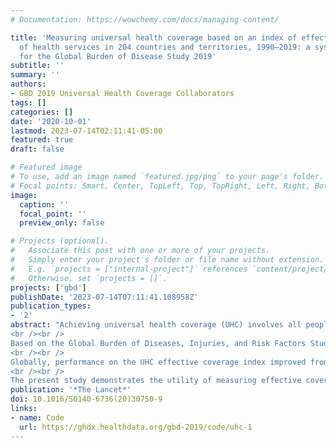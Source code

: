```yaml
---
# Documentation: https://wowchemy.com/docs/managing-content/

title: 'Measuring universal health coverage based on an index of effective coverage
  of health services in 204 countries and territories, 1990–2019: a systematic analysis
  for the Global Burden of Disease Study 2019'
subtitle: ''
summary: ''
authors:
- GBD 2019 Universal Health Coverage Collaborators 
tags: []
categories: []
date: '2020-10-01'
lastmod: 2023-07-14T02:11:41-05:00
featured: true
draft: false

# Featured image
# To use, add an image named `featured.jpg/png` to your page's folder.
# Focal points: Smart, Center, TopLeft, Top, TopRight, Left, Right, BottomLeft, Bottom, BottomRight.
image:
  caption: ''
  focal_point: ''
  preview_only: false

# Projects (optional).
#   Associate this post with one or more of your projects.
#   Simply enter your project's folder or file name without extension.
#   E.g. `projects = ["internal-project"]` references `content/project/deep-learning/index.md`.
#   Otherwise, set `projects = []`.
projects: ['gbd']
publishDate: '2023-07-14T07:11:41.108958Z'
publication_types:
- '2'
abstract: "Achieving universal health coverage (UHC) involves all people receiving the health services they need, of high quality, without experiencing financial hardship. Making progress towards UHC is a policy priority for both countries and global institutions, as highlighted by the agenda of the UN Sustainable Development Goals (SDGs) and WHO's Thirteenth General Programme of Work (GPW13). Measuring effective coverage at the health-system level is important for understanding whether health services are aligned with countries' health profiles and are of sufficient quality to produce health gains for populations of all ages.
<br /><br />
Based on the Global Burden of Diseases, Injuries, and Risk Factors Study (GBD) 2019, we assessed UHC effective coverage for 204 countries and territories from 1990 to 2019. Drawing from a measurement framework developed through WHO's GPW13 consultation, we mapped 23 effective coverage indicators to a matrix representing health service types (eg, promotion, prevention, and treatment) and five population-age groups spanning from reproductive and newborn to older adults (≥65 years). Effective coverage indicators were based on intervention coverage or outcome-based measures such as mortality-to-incidence ratios to approximate access to quality care; outcome-based measures were transformed to values on a scale of 0–100 based on the 2·5th and 97·5th percentile of location-year values. We constructed the UHC effective coverage index by weighting each effective coverage indicator relative to its associated potential health gains, as measured by disability-adjusted life-years for each location-year and population-age group. For three tests of validity (content, known-groups, and convergent), UHC effective coverage index performance was generally better than that of other UHC service coverage indices from WHO (ie, the current metric for SDG indicator 3.8.1 on UHC service coverage), the World Bank, and GBD 2017. We quantified frontiers of UHC effective coverage performance on the basis of pooled health spending per capita, representing UHC effective coverage index levels achieved in 2019 relative to country-level government health spending, prepaid private expenditures, and development assistance for health. To assess current trajectories towards the GPW13 UHC billion target—1 billion more people benefiting from UHC by 2023—we estimated additional population equivalents with UHC effective coverage from 2018 to 2023.
<br /><br />
Globally, performance on the UHC effective coverage index improved from 45·8 (95% uncertainty interval 44·2–47·5) in 1990 to 60·3 (58·7–61·9) in 2019, yet country-level UHC effective coverage in 2019 still spanned from 95 or higher in Japan and Iceland to lower than 25 in Somalia and the Central African Republic. Since 2010, sub-Saharan Africa showed accelerated gains on the UHC effective coverage index (at an average increase of 2·6% [1·9–3·3] per year up to 2019); by contrast, most other GBD super-regions had slowed rates of progress in 2010–2019 relative to 1990–2010. Many countries showed lagging performance on effective coverage indicators for non-communicable diseases relative to those for communicable diseases and maternal and child health, despite non-communicable diseases accounting for a greater proportion of potential health gains in 2019, suggesting that many health systems are not keeping pace with the rising non-communicable disease burden and associated population health needs. In 2019, the UHC effective coverage index was associated with pooled health spending per capita (r=0·79), although countries across the development spectrum had much lower UHC effective coverage than is potentially achievable relative to their health spending. Under maximum efficiency of translating health spending into UHC effective coverage performance, countries would need to reach $1398 pooled health spending per capita (US$ adjusted for purchasing power parity) in order to achieve 80 on the UHC effective coverage index. From 2018 to 2023, an estimated 388·9 million (358·6–421·3) more population equivalents would have UHC effective coverage, falling well short of the GPW13 target of 1 billion more people benefiting from UHC during this time. Current projections point to an estimated 3·1 billion (3·0–3·2) population equivalents still lacking UHC effective coverage in 2023, with nearly a third (968·1 million [903·5–1040·3]) residing in south Asia.
<br /><br />
The present study demonstrates the utility of measuring effective coverage and its role in supporting improved health outcomes for all people—the ultimate goal of UHC and its achievement. Global ambitions to accelerate progress on UHC service coverage are increasingly unlikely unless concerted action on non-communicable diseases occurs and countries can better translate health spending into improved performance. Focusing on effective coverage and accounting for the world's evolving health needs lays the groundwork for better understanding how close—or how far—all populations are in benefiting from UHC."
publication: '*The Lancet*'
doi: 10.1016/S0140-6736(20)30750-9
links:
- name: Code
  url: https://ghdx.healthdata.org/gbd-2019/code/uhc-1
---
```

